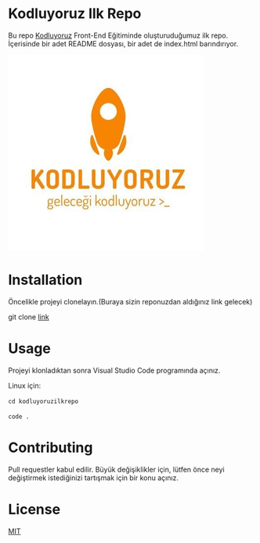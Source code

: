 # Kodluyoruz Ilk Repo
Bu repo [Kodluyoruz](https://www.kodluyoruz.org) Front-End Eğitiminde oluşturuduğumuz ilk repo. İçerisinde bir adet README dosyası, bir adet de index.html barındırıyor.

![Kodluyoruz Logo](https://raw.githubusercontent.com/Kodluyoruz/taskforce/git/git/markdown-nedir-nasil-kullaniriz-/figures/kodluyoruz_logo.jpg)


# Installation
Öncelikle projeyi clonelayın.(Buraya sizin reponuzdan aldığınız link gelecek)

 git clone [link](https://github.com/eurus07/kodluyoruzilkrepo.git)

# Usage
Projeyi klonladıktan sonra Visual Studio Code programında açınız.

Linux için:

`cd kodluyoruzilkrepo`

`code .`

# Contributing
Pull requestler kabul edilir. Büyük değişiklikler için, lütfen önce neyi değiştirmek istediğinizi tartışmak için bir konu açınız.

# License

[MIT](https://choosealicense.com/licenses/mit/)